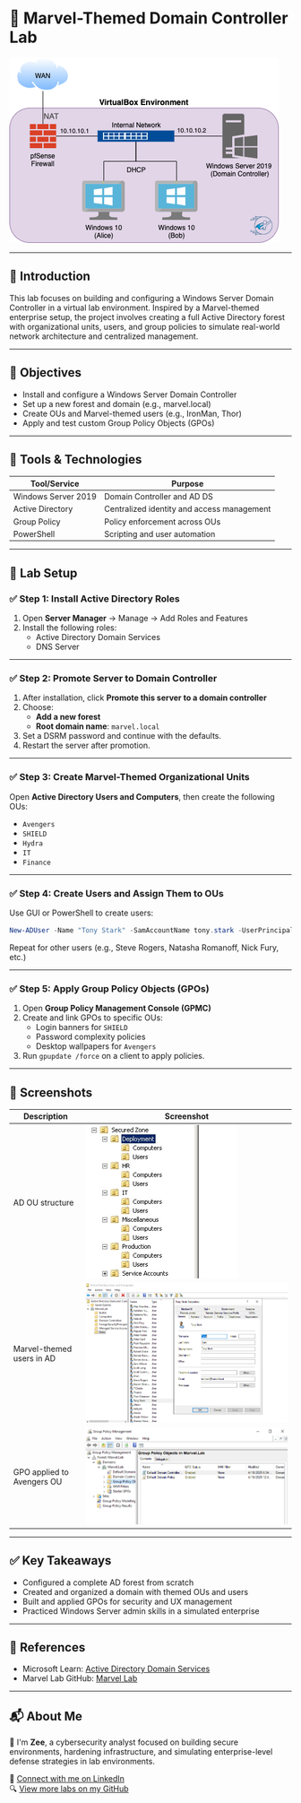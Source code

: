 # 🧩 Marvel-Themed Domain Controller Lab

![null](virtual_network_advanced.png) <!-- Replace with a cover image -->

---

## 📘 Introduction

This lab focuses on building and configuring a Windows Server Domain Controller in a virtual lab environment. Inspired by a Marvel-themed enterprise setup, the project involves creating a full Active Directory forest with organizational units, users, and group policies to simulate real-world network architecture and centralized management.

---

## 🎯 Objectives

- Install and configure a Windows Server Domain Controller
- Set up a new forest and domain (e.g., marvel.local)
- Create OUs and Marvel-themed users (e.g., IronMan, Thor)
- Apply and test custom Group Policy Objects (GPOs)

---

## 🧰 Tools & Technologies

| Tool/Service       | Purpose                                     |
|--------------------|---------------------------------------------|
| Windows Server 2019| Domain Controller and AD DS                 |
| Active Directory   | Centralized identity and access management |
| Group Policy       | Policy enforcement across OUs               |
| PowerShell         | Scripting and user automation               |

---

## 🧪 Lab Setup

### ✅ Step 1: Install Active Directory Roles

1. Open **Server Manager** → Manage → Add Roles and Features  
2. Install the following roles:
   - Active Directory Domain Services
   - DNS Server

---

### ✅ Step 2: Promote Server to Domain Controller

1. After installation, click **Promote this server to a domain controller**  
2. Choose:
   - **Add a new forest**
   - **Root domain name**: `marvel.local`  
3. Set a DSRM password and continue with the defaults.  
4. Restart the server after promotion.

---

### ✅ Step 3: Create Marvel-Themed Organizational Units

Open **Active Directory Users and Computers**, then create the following OUs:

- `Avengers`
- `SHIELD`
- `Hydra`
- `IT`
- `Finance`

---

### ✅ Step 4: Create Users and Assign Them to OUs

Use GUI or PowerShell to create users:

```powershell
New-ADUser -Name "Tony Stark" -SamAccountName tony.stark -UserPrincipalName tony.stark@marvel.local -AccountPassword (ConvertTo-SecureString "Password123!" -AsPlainText -Force) -Enabled $true -Path "OU=Avengers,DC=marvel,DC=local"
```

Repeat for other users (e.g., Steve Rogers, Natasha Romanoff, Nick Fury, etc.)

---

### ✅ Step 5: Apply Group Policy Objects (GPOs)

1. Open **Group Policy Management Console (GPMC)**
2. Create and link GPOs to specific OUs:
   - Login banners for `SHIELD`
   - Password complexity policies
   - Desktop wallpapers for `Avengers`
3. Run `gpupdate /force` on a client to apply policies.

---

## 📸 Screenshots

| Description                      | Screenshot                         |
|----------------------------------|-------------------------------------|
| AD OU structure                  | ![null](Organizational-Unit-Layout.jpg)    |
| Marvel-themed users in AD        | ![null](Tony-Stark-Prop.png)    |
| GPO applied to Avengers OU       | ![null](GPMC-marvel.png)    |

---

## ✅ Key Takeaways

- Configured a complete AD forest from scratch  
- Created and organized a domain with themed OUs and users  
- Built and applied GPOs for security and UX management  
- Practiced Windows Server admin skills in a simulated enterprise

---

## 📎 References

- Microsoft Learn: [Active Directory Domain Services](https://learn.microsoft.com/en-us/windows-server/identity/ad-ds/ad-ds-overview)
- Marvel Lab GitHub: [Marvel Lab](https://github.com/jsecurity101/Marvel-Lab)

---

## 📬 About Me

👋 I'm **Zee**, a cybersecurity analyst focused on building secure environments, hardening infrastructure, and simulating enterprise-level defense strategies in lab environments.

🔗 [Connect with me on LinkedIn](https://www.linkedin.com/in/zee-williams)  
🔍 [View more labs on my GitHub](https://github.com/zeewilliams)
```
